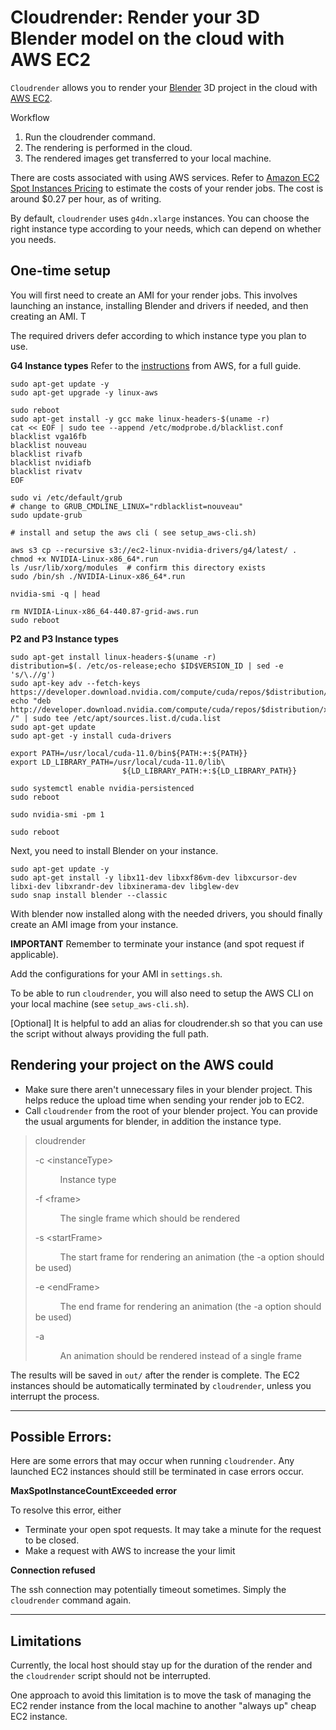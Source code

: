 # Cloudrender: Render your 3D Blender model on the cloud with AWS EC2

`Cloudrender` allows you to render your [Blender](https://www.blender.org/) 3D project in the cloud with [AWS EC2](https://aws.amazon.com/ec2/).

Workflow
1. Run the cloudrender command.
2. The rendering is performed in the cloud.
3. The rendered images get transferred to your local machine.

There are costs associated with using AWS services. Refer to [Amazon EC2 Spot Instances Pricing](https://aws.amazon.com/ec2/spot/pricing/) to estimate the costs of your render jobs. The cost is around \$0.27 per hour, as of writing.

 By default, `cloudrender` uses `g4dn.xlarge` instances. You can choose the right instance type according to your needs, which can depend on whether you needs.


## One-time setup

You will first need to create an AMI for your render jobs. This involves launching an instance, installing Blender and drivers if needed, and then creating an AMI. T

The required drivers defer according to which instance type you plan to use.

**G4 Instance types**
Refer to the [instructions](https://docs.aws.amazon.com/AWSEC2/latest/UserGuide/install-nvidia-driver.html#nvidia-GRID-driver) from AWS, for a full guide.

```
sudo apt-get update -y
sudo apt-get upgrade -y linux-aws

sudo reboot
sudo apt-get install -y gcc make linux-headers-$(uname -r)
cat << EOF | sudo tee --append /etc/modprobe.d/blacklist.conf
blacklist vga16fb
blacklist nouveau
blacklist rivafb
blacklist nvidiafb
blacklist rivatv
EOF

sudo vi /etc/default/grub 
# change to GRUB_CMDLINE_LINUX="rdblacklist=nouveau"
sudo update-grub

# install and setup the aws cli ( see setup_aws-cli.sh)

aws s3 cp --recursive s3://ec2-linux-nvidia-drivers/g4/latest/ .
chmod +x NVIDIA-Linux-x86_64*.run
ls /usr/lib/xorg/modules  # confirm this directory exists
sudo /bin/sh ./NVIDIA-Linux-x86_64*.run

nvidia-smi -q | head

rm NVIDIA-Linux-x86_64-440.87-grid-aws.run 
sudo reboot
```

**P2 and P3 Instance types**
```
sudo apt-get install linux-headers-$(uname -r)
distribution=$(. /etc/os-release;echo $ID$VERSION_ID | sed -e 's/\.//g')
sudo apt-key adv --fetch-keys https://developer.download.nvidia.com/compute/cuda/repos/$distribution/x86_64/7fa2af80.pub
echo "deb http://developer.download.nvidia.com/compute/cuda/repos/$distribution/x86_64 /" | sudo tee /etc/apt/sources.list.d/cuda.list
sudo apt-get update
sudo apt-get -y install cuda-drivers

export PATH=/usr/local/cuda-11.0/bin${PATH:+:${PATH}}
export LD_LIBRARY_PATH=/usr/local/cuda-11.0/lib\
                         ${LD_LIBRARY_PATH:+:${LD_LIBRARY_PATH}}
                         
sudo systemctl enable nvidia-persistenced
sudo reboot

sudo nvidia-smi -pm 1

sudo reboot
```

Next, you need to install Blender on your instance.
    
```
sudo apt-get update -y
sudo apt-get install -y libx11-dev libxxf86vm-dev libxcursor-dev libxi-dev libxrandr-dev libxinerama-dev libglew-dev 
sudo snap install blender --classic
```

With blender now installed along with the needed drivers, you should finally create an AMI image from your instance. 

**IMPORTANT** Remember to terminate your instance (and spot request if applicable).

Add the configurations for your AMI in `settings.sh`.

To be able to run `cloudrender`, you will also need to setup the AWS CLI on your local machine (see `setup_aws-cli.sh`). 

[Optional] It is helpful to add an alias for cloudrender.sh so that you can use the script without always providing the full path.

## Rendering your project on the AWS could

- Make sure there aren't unnecessary files in your blender project. This helps reduce the upload time when sending your render job to EC2.
- Call `cloudrender` from the root of your blender project. You can provide the usual arguments for blender, in addition the instance type.

> cloudrender
>
> -c \<instanceType\> 
>
> &ensp; &ensp; &ensp; &ensp;Instance type
>
> -f \<frame\>
>
> &ensp; &ensp; &ensp; &ensp;The single frame which should be rendered
>
> -s \<startFrame\> 
>
> &ensp; &ensp; &ensp; &ensp;The start frame for rendering an animation (the -a option should be used)
>
> -e \<endFrame\> 
>
> &ensp; &ensp; &ensp; &ensp;The end frame for rendering an animation (the -a option should be used)
>
> -a  
>
> &ensp; &ensp; &ensp; &ensp;An animation should be rendered instead of a single frame
>

The results will be saved in `out/` after the render is complete. The EC2 instances should be automatically terminated by `cloudrender`, unless you interrupt the process.

---------------------------------------------------------------------------

## Possible Errors:

Here are some errors that may occur when running `cloudrender`. Any launched EC2 instances should still be terminated in case errors occur.

**MaxSpotInstanceCountExceeded error**
    
To resolve this error, either 
- Terminate your open spot requests. It may take a minute for the request to be closed.
- Make a request with AWS to increase the your limit

**Connection refused**

The ssh connection may potentially timeout sometimes. Simply the `cloudrender` command again.

---------------------------------------------------------------------------

## Limitations

Currently, the local host should stay up for the duration of the render and the `cloudrender` script should not be interrupted. 

One approach to avoid this limitation is to move the task of managing the EC2 render instance from the local machine to another "always up" cheap EC2 instance.
